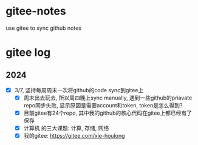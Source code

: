 # gitee-notes
use gitee to sync github notes
# gitee log
## 2024
- [x] 3/7, 坚持每周周末一次将github的code sync到gitee上
  - [x] 周末出去玩去, 所以周四晚上sync manually, 遇到一些github的priavate repo同步失败, 显示原因是需要account和token, token是怎么得到?
  - [x] 目前gitee有24个repo, 其中我的github的核心代码在gitee上都已经有了保存
  - [x] 计算机 的三大课题: 计算, 存储, 网络
  - [x] 我的gitee: https://gitee.com/xie-houlong
